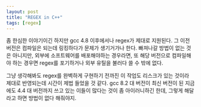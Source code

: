 ```yaml
---
layout: post
title: "REGEX in C++"
tags: [regex]
---
```


좀 한심한 이야기이긴 하지만 gcc 4.8 이후에서나 regex가 제대로 지원된다. 그 이전 버전은 컴파일은 되는데 링킹하다가 문제가 생기거가나 한다. 빠져나갈 방법이 없는 것은 아니지만, 외부에 소프트웨어를 배포해야하는 경우라면, 또 해당 버전으로 컴파일해야 하는 경우면 regex를 포기하거나 외부 유틸을 불러다 쓸 수 밖에 없다. 

그냥 생각해봐도 regex를 완벽하게 구현하기 전까진 이 작업도 리스크가 있는 것이라 제대로 반영되는데 시간이 제법 들었을 것 같다. gcc 8.2 대 버전이 최신 버전이 된 지금에도 4.4 대 버전까지 쓰고 있는 이들이 많다는 것이 좀 아이러니하긴 한데, 그렇게 해달라고 하면 방법이 없다 해줘야지.
